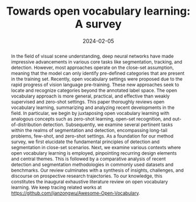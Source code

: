 ---
# Documentation: https://wowchemy.com/docs/managing-content/

title: "Towards open vocabulary learning: A survey"
authors: [Jianzong Wu, Xiangtai Li, Shilin Xu, Haobo Yuan, Henghui Ding, Yibo Yang, Xia Li, Jiangning Zhang, Yunhai Tong, Xudong Jiang, Bernard Ghanem, Dacheng Tao]
date: 2024-02-05
doi: ""

# Schedule page publish date (NOT publication's date).
publishDate: 2024-02-05

# Publication type.
# Legend: 0 = Uncategorized; 1 = Conference paper; 2 = Journal article;
# 3 = Preprint / Working Paper; 4 = Report; 5 = Book; 6 = Book section;
# 7 = Thesis; 8 = Patent
publication_types: ["2"]

# Publication name and optional abbreviated publication name.
publication: "*IEEE Transactions on Pattern Analysis and Machine Intelligence*"
publication_short: "*TPAMI, 2024*"

abstract: "In the field of visual scene understanding, deep neural networks have made impressive advancements in various core tasks like segmentation, tracking, and detection. However, most approaches operate on the close-set assumption, meaning that the model can only identify pre-defined categories that are present in the training set. Recently, open vocabulary settings were proposed due to the rapid progress of vision language pre-training. These new approaches seek to locate and recognize categories beyond the annotated label space. The open vocabulary approach is more general, practical, and effective than weakly supervised and zero-shot settings. This paper thoroughly reviews open vocabulary learning, summarizing and analyzing recent developments in the field. In particular, we begin by juxtaposing open vocabulary learning with analogous concepts such as zero-shot learning, open-set recognition, and out-of-distribution detection. Subsequently, we examine several pertinent tasks within the realms of segmentation and detection, encompassing long-tail problems, few-shot, and zero-shot settings. As a foundation for our method survey, we first elucidate the fundamental principles of detection and segmentation in close-set scenarios. Next, we examine various contexts where open vocabulary learning is employed, pinpointing recurring design elements and central themes. This is followed by a comparative analysis of recent detection and segmentation methodologies in commonly used datasets and benchmarks. Our review culminates with a synthesis of insights, challenges, and discourse on prospective research trajectories. To our knowledge, this constitutes the inaugural exhaustive literature review on open vocabulary learning. We keep tracing related works at https://github.com/jianzongwu/Awesome-Open-Vocabulary."

# Summary. An optional shortened abstract.
summary: ""

tags: []
categories: []
featured: true

# Custom links (optional).
#   Uncomment and edit lines below to show custom links.
links:
- name: PDF
  url: https://ieeexplore.ieee.org/stamp/stamp.jsp?arnumber=10420487
  icon_pack: fas
  icon: file-pdf
  
- name: Code
  url: https://github.com/jianzongwu/Awesome-Open-Vocabulary
  icon_pack: fab
  icon: github

url_pdf: 
url_code: 
url_dataset:
url_poster:
url_project:
url_slides:
url_source: 
url_video:

# Featured image
# To use, add an image named `featured.jpg/png` to your page's folder. 
# Focal points: Smart, Center, TopLeft, Top, TopRight, Left, Right, BottomLeft, Bottom, BottomRight.
image:
  caption: ""
  focal_point: ""
  preview_only: false

# Associated Projects (optional).
#   Associate this publication with one or more of your projects.
#   Simply enter your project's folder or file name without extension.
#   E.g. `internal-project` references `content/project/internal-project/index.md`.
#   Otherwise, set `projects: []`.
projects: []

# Slides (optional).
#   Associate this publication with Markdown slides.
#   Simply enter your slide deck's filename without extension.
#   E.g. `slides: "example"` references `content/slides/example/index.md`.
#   Otherwise, set `slides: ""`.
slides: ""
---